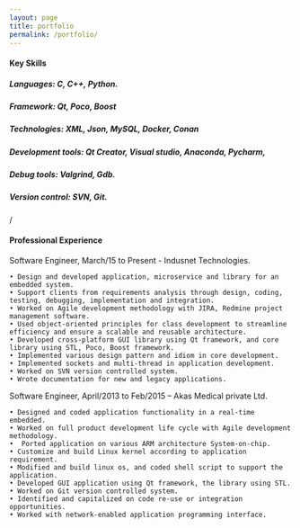 ```yaml
---
layout: page
title: portfolio
permalink: /portfolio/
---
```


#### Key Skills
##### Languages: C, C++, Python.
##### Framework: Qt, Poco, Boost
##### Technologies: XML, Json, MySQL, Docker, Conan
##### Development tools: Qt Creator, Visual studio, Anaconda, Pycharm, 
##### Debug tools: Valgrind, Gdb.
##### Version control:  SVN, Git.
/
#### Professional Experience

Software Engineer, March/15 to Present - Indusnet Technologies.

    • Design and developed application, microservice and library for an embedded system.
    • Support clients from requirements analysis through design, coding, testing, debugging, implementation and integration.
    • Worked on Agile development methodology with JIRA, Redmine project management software.
    • Used object-oriented principles for class development to streamline efficiency and ensure a scalable and reusable architecture.
    • Developed cross-platform GUI library using Qt framework, and core library using STL, Poco, Boost framework.
    • Implemented various design pattern and idiom in core development.
    • Implemented sockets and multi-thread in application development.
    • Worked on SVN version controlled system.
    • Wrote documentation for new and legacy applications.


Software Engineer, April/2013 to Feb/2015 – Akas Medical private Ltd.

    • Designed and coded application functionality in a real-time embedded.
    • Worked on full product development life cycle with Agile development methodology.
    •  Ported application on various ARM architecture System-on-chip.
    • Customize and build Linux kernel according to application requirement.
    • Modified and build linux os, and coded shell script to support the application.
    • Developed GUI application using Qt framework, the library using STL.
    • Worked on Git version controlled system.
    • Identified and capitalized on code re-use or integration opportunities.
    • Worked with network-enabled application programming interface.

<!--
{% for project in site.portfolio %}

{% if project.redirect %}
<div class="project">
    <div class="thumbnail">
        <a href="{{ project.redirect }}" target="_blank">
        {% if project.img %}
        <img class="thumbnail" src="{{ project.img }}"/>
        {% else %}
        <div class="thumbnail blankbox"></div>
        {% endif %}    
        <span>
            <h1>{{ project.title }}</h1>
            <br/>
            <p>{{ project.description }}</p>
        </span>
        </a>
    </div>
</div>
{% else %}

<div class="project ">
    <div class="thumbnail">
        <a href="{{ site.baseurl }}{{ project.url }}">
        {% if project.img %}
        <img class="thumbnail" src="{{ project.img }}"/>
        {% else %}
        <div class="thumbnail blankbox"></div>
        {% endif %}    
        <span>
            <h1>{{ project.title }}</h1>
            <br/>
            <p>{{ project.description }}</p>
        </span>
        </a>
    </div>
</div>

{% endif %}

{% endfor %}
-->
